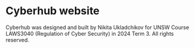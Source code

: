 # Cyberhub website

Cyberhub was designed and built by Nikita Ukladchikov for UNSW Course LAWS3040 (Regulation of Cyber Security) in 2024 Term 3. All rights reserved.
